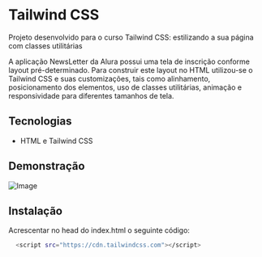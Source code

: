 # Tailwind CSS

Projeto desenvolvido para o curso Tailwind CSS: estilizando a sua página com classes utilitárias

A aplicação NewsLetter da Alura possui uma tela de inscrição conforme layout pré-determinado. Para construir este layout no HTML utilizou-se o Tailwind CSS e suas customizações, tais como alinhamento, posicionamento dos elementos, uso de classes utilitárias, animação e responsividade para diferentes tamanhos de tela.

## Tecnologias

- HTML e Tailwind CSS

## Demonstração

![Image](https://media.giphy.com/media/v1.Y2lkPTc5MGI3NjExOTNkMTg1ZGRmNTBmYjU2YWMyYTRhMTY3YzM5NjBhOWRjZDdiMzIwZSZlcD12MV9pbnRlcm5hbF9naWZzX2dpZklkJmN0PWc/7v5h8QMJKNolIfpNU8/giphy.gif)

## Instalação

Acrescentar no head do index.html o seguinte código:

```bash
  <script src="https://cdn.tailwindcss.com"></script>
```
